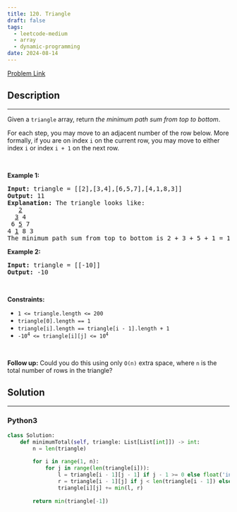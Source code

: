 ```yaml
---
title: 120. Triangle
draft: false
tags: 
  - leetcode-medium
  - array
  - dynamic-programming
date: 2024-08-14
---
```


[Problem Link](https://leetcode.com/problems/triangle/)

## Description

---
<p>Given a <code>triangle</code> array, return <em>the minimum path sum from top to bottom</em>.</p>

<p>For each step, you may move to an adjacent number of the row below. More formally, if you are on index <code>i</code> on the current row, you may move to either index <code>i</code> or index <code>i + 1</code> on the next row.</p>

<p>&nbsp;</p>
<p><strong class="example">Example 1:</strong></p>

<pre>
<strong>Input:</strong> triangle = [[2],[3,4],[6,5,7],[4,1,8,3]]
<strong>Output:</strong> 11
<strong>Explanation:</strong> The triangle looks like:
   <u>2</u>
  <u>3</u> 4
 6 <u>5</u> 7
4 <u>1</u> 8 3
The minimum path sum from top to bottom is 2 + 3 + 5 + 1 = 11 (underlined above).
</pre>

<p><strong class="example">Example 2:</strong></p>

<pre>
<strong>Input:</strong> triangle = [[-10]]
<strong>Output:</strong> -10
</pre>

<p>&nbsp;</p>
<p><strong>Constraints:</strong></p>

<ul>
	<li><code>1 &lt;= triangle.length &lt;= 200</code></li>
	<li><code>triangle[0].length == 1</code></li>
	<li><code>triangle[i].length == triangle[i - 1].length + 1</code></li>
	<li><code>-10<sup>4</sup> &lt;= triangle[i][j] &lt;= 10<sup>4</sup></code></li>
</ul>

<p>&nbsp;</p>
<strong>Follow up:</strong> Could you&nbsp;do this using only <code>O(n)</code> extra space, where <code>n</code> is the total number of rows in the triangle?

## Solution

---
### Python3
``` py title='triangle'
class Solution:
    def minimumTotal(self, triangle: List[List[int]]) -> int:
        n = len(triangle)
        
        for i in range(1, n):
            for j in range(len(triangle[i])):
                l = triangle[i - 1][j - 1] if j - 1 >= 0 else float('inf')
                r = triangle[i - 1][j] if j < len(triangle[i - 1]) else float('inf')
                triangle[i][j] += min(l, r)
        
        return min(triangle[-1])
```

